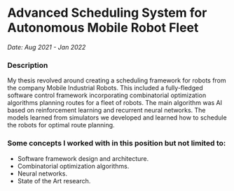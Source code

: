 # Advanced Scheduling System for Autonomous Mobile Robot Fleet

*Date: Aug 2021 - Jan 2022*

### Description

My thesis revolved around creating a scheduling
framework for robots from the company Mobile
Industrial Robots. This included a fully-fledged
software control framework incorporating
combinatorial optimization algorithms planning routes
for a fleet of robots. The main algorithm was AI based
on reinforcement learning and recurrent neural
networks. The models learned from simulators we
developed and learned how to schedule the robots for
optimal route planning.

### Some concepts I worked with in this position but not limited to:

* Software framework design and architecture.
* Combinatorial optimization algorithms.
* Neural networks.
* State of the Art research.
